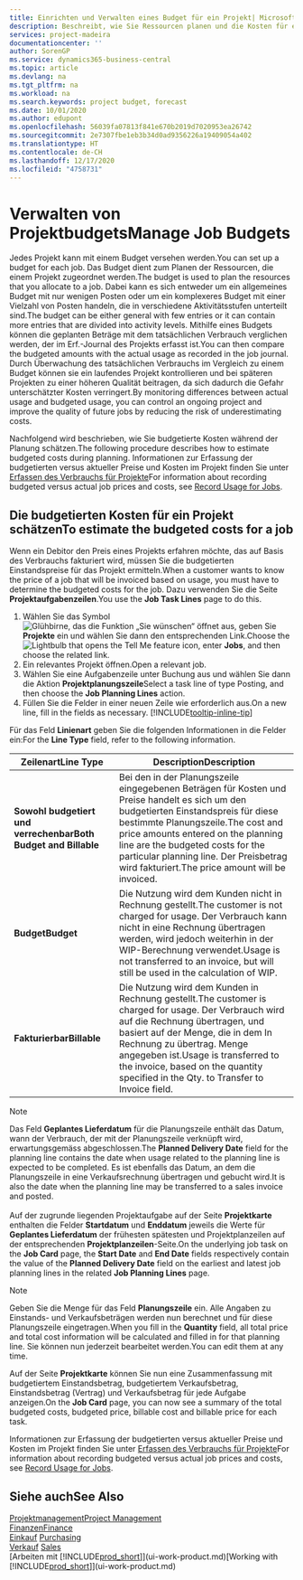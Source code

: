 ```yaml
---
title: Einrichten und Verwalten eines Budget für ein Projekt| Microsoft Docs
description: Beschreibt, wie Sie Ressourcen planen und die Kosten für ein Projekt durch das Einrichten eines Budgets für jedes Projekt prognostizieren und steuern.
services: project-madeira
documentationcenter: ''
author: SorenGP
ms.service: dynamics365-business-central
ms.topic: article
ms.devlang: na
ms.tgt_pltfrm: na
ms.workload: na
ms.search.keywords: project budget, forecast
ms.date: 10/01/2020
ms.author: edupont
ms.openlocfilehash: 56039fa07813f841e670b2019d7020953ea26742
ms.sourcegitcommit: 2e7307fbe1eb3b34d0ad9356226a19409054a402
ms.translationtype: HT
ms.contentlocale: de-CH
ms.lasthandoff: 12/17/2020
ms.locfileid: "4758731"
---
```

# <a name="manage-job-budgets"></a><span data-ttu-id="d7664-103">Verwalten von Projektbudgets</span><span class="sxs-lookup"><span data-stu-id="d7664-103">Manage Job Budgets</span></span>
<span data-ttu-id="d7664-104">Jedes Projekt kann mit einem Budget versehen werden.</span><span class="sxs-lookup"><span data-stu-id="d7664-104">You can set up a budget for each job.</span></span> <span data-ttu-id="d7664-105">Das Budget dient zum Planen der Ressourcen, die einem Projekt zugeordnet werden.</span><span class="sxs-lookup"><span data-stu-id="d7664-105">The budget is used to plan the resources that you allocate to a job.</span></span> <span data-ttu-id="d7664-106">Dabei kann es sich entweder um ein allgemeines Budget mit nur wenigen Posten oder um ein komplexeres Budget mit einer Vielzahl von Posten handeln, die in verschiedene Aktivitätsstufen unterteilt sind.</span><span class="sxs-lookup"><span data-stu-id="d7664-106">The budget can be either general with few entries or it can contain more entries that are divided into activity levels.</span></span> <span data-ttu-id="d7664-107">Mithilfe eines Budgets können die geplanten Beträge mit dem tatsächlichen Verbrauch verglichen werden, der im Erf.-Journal des Projekts erfasst ist.</span><span class="sxs-lookup"><span data-stu-id="d7664-107">You can then compare the budgeted amounts with the actual usage as recorded in the job journal.</span></span> <span data-ttu-id="d7664-108">Durch Überwachung des tatsächlichen Verbrauchs im Vergleich zu einem Budget können sie ein laufendes Projekt kontrollieren und bei späteren Projekten zu einer höheren Qualität beitragen, da sich dadurch die Gefahr unterschätzter Kosten verringert.</span><span class="sxs-lookup"><span data-stu-id="d7664-108">By monitoring differences between actual usage and budgeted usage, you can control an ongoing project and improve the quality of future jobs by reducing the risk of underestimating costs.</span></span>

<span data-ttu-id="d7664-109">Nachfolgend wird beschrieben, wie Sie budgetierte Kosten während der Planung schätzen.</span><span class="sxs-lookup"><span data-stu-id="d7664-109">The following procedure describes how to estimate budgeted costs during planning.</span></span> <span data-ttu-id="d7664-110">Informationen zur Erfassung der budgetierten versus aktueller Preise und Kosten im Projekt finden Sie unter [Erfassen des Verbrauchs für Projekte](projects-how-record-job-usage.md)</span><span class="sxs-lookup"><span data-stu-id="d7664-110">For information about recording budgeted versus actual job prices and costs, see [Record Usage for Jobs](projects-how-record-job-usage.md).</span></span>  

## <a name="to-estimate-the-budgeted-costs-for-a-job"></a><a name="JobBudgetCosts"></a> <span data-ttu-id="d7664-111">Die budgetierten Kosten für ein Projekt schätzen</span><span class="sxs-lookup"><span data-stu-id="d7664-111">To estimate the budgeted costs for a job</span></span>
<span data-ttu-id="d7664-112">Wenn ein Debitor den Preis eines Projekts erfahren möchte, das auf Basis des Verbrauchs fakturiert wird, müssen Sie die budgetierten Einstandspreise für das Projekt ermitteln.</span><span class="sxs-lookup"><span data-stu-id="d7664-112">When a customer wants to know the price of a job that will be invoiced based on usage, you must have to determine the budgeted costs for the job.</span></span> <span data-ttu-id="d7664-113">Dazu verwenden Sie die Seite **Projektaufgabenzeilen**.</span><span class="sxs-lookup"><span data-stu-id="d7664-113">You use the **Job Task Lines** page to do this.</span></span>

1. <span data-ttu-id="d7664-114">Wählen Sie das Symbol ![Glühbirne, das die Funktion „Sie wünschen“ öffnet](media/ui-search/search_small.png "Tell Me-Funktion") aus, geben Sie **Projekte** ein und wählen Sie dann den entsprechenden Link.</span><span class="sxs-lookup"><span data-stu-id="d7664-114">Choose the ![Lightbulb that opens the Tell Me feature](media/ui-search/search_small.png "Tell me what you want to do") icon, enter **Jobs**, and then choose the related link.</span></span>  
2. <span data-ttu-id="d7664-115">Ein relevantes Projekt öffnen.</span><span class="sxs-lookup"><span data-stu-id="d7664-115">Open a relevant job.</span></span>
3. <span data-ttu-id="d7664-116">Wählen Sie eine Aufgabenzeile unter Buchung aus und wählen Sie dann die Aktion **Projektplanungszeile**</span><span class="sxs-lookup"><span data-stu-id="d7664-116">Select a task line of type Posting, and then choose the **Job Planning Lines** action.</span></span>
4. <span data-ttu-id="d7664-117">Füllen Sie die Felder in einer neuen Zeile wie erforderlich aus.</span><span class="sxs-lookup"><span data-stu-id="d7664-117">On a new line, fill in the fields as necessary.</span></span> [!INCLUDE[tooltip-inline-tip](includes/tooltip-inline-tip_md.md)]   

<span data-ttu-id="d7664-118">Für das Feld **Linienart** geben Sie die folgenden Informationen in die Felder ein:</span><span class="sxs-lookup"><span data-stu-id="d7664-118">For the **Line Type** field, refer to the following information.</span></span>  

| <span data-ttu-id="d7664-119">Zeilenart</span><span class="sxs-lookup"><span data-stu-id="d7664-119">Line Type</span></span> | <span data-ttu-id="d7664-120">Description</span><span class="sxs-lookup"><span data-stu-id="d7664-120">Description</span></span> |
| --- | --- |
| <span data-ttu-id="d7664-121">**Sowohl budgetiert und verrechenbar**</span><span class="sxs-lookup"><span data-stu-id="d7664-121">**Both Budget and Billable**</span></span> |<span data-ttu-id="d7664-122">Bei den in der Planungszeile eingegebenen Beträgen für Kosten und Preise handelt es sich um den budgetierten Einstandspreis für diese bestimmte Planungszeile.</span><span class="sxs-lookup"><span data-stu-id="d7664-122">The cost and price amounts entered on the planning line are the budgeted costs for the particular planning line.</span></span> <span data-ttu-id="d7664-123">Der Preisbetrag wird fakturiert.</span><span class="sxs-lookup"><span data-stu-id="d7664-123">The price amount will be invoiced.</span></span> |
| <span data-ttu-id="d7664-124">**Budget**</span><span class="sxs-lookup"><span data-stu-id="d7664-124">**Budget**</span></span> |<span data-ttu-id="d7664-125">Die Nutzung wird dem Kunden nicht in Rechnung gestellt.</span><span class="sxs-lookup"><span data-stu-id="d7664-125">The customer is not charged for usage.</span></span> <span data-ttu-id="d7664-126">Der Verbrauch kann nicht in eine Rechnung übertragen werden, wird jedoch weiterhin in der WIP-Berechnung verwendet.</span><span class="sxs-lookup"><span data-stu-id="d7664-126">Usage is not transferred to an invoice, but will still be used in the calculation of WIP.</span></span> |
| <span data-ttu-id="d7664-127">**Fakturierbar**</span><span class="sxs-lookup"><span data-stu-id="d7664-127">**Billable**</span></span> |<span data-ttu-id="d7664-128">Die Nutzung wird dem Kunden in Rechnung gestellt.</span><span class="sxs-lookup"><span data-stu-id="d7664-128">The customer is charged for usage.</span></span> <span data-ttu-id="d7664-129">Der Verbrauch wird auf die Rechnung übertragen, und basiert auf der Menge, die in dem In Rechnung zu übertrag. Menge angegeben ist.</span><span class="sxs-lookup"><span data-stu-id="d7664-129">Usage is transferred to the invoice, based on the quantity specified in the Qty. to Transfer to Invoice field.</span></span> |

> [!NOTE]  
> <span data-ttu-id="d7664-130">Das Feld **Geplantes Lieferdatum** für die Planungszeile enthält das Datum, wann der Verbrauch, der mit der Planungszeile verknüpft wird, erwartungsgemäss abgeschlossen.</span><span class="sxs-lookup"><span data-stu-id="d7664-130">The **Planned Delivery Date** field for the planning line contains the date when usage related to the planning line is expected to be completed.</span></span> <span data-ttu-id="d7664-131">Es ist ebenfalls das Datum, an dem die Planungszeile in eine Verkaufsrechnung übertragen und gebucht wird.</span><span class="sxs-lookup"><span data-stu-id="d7664-131">It is also the date when the planning line may be transferred to a sales invoice and posted.</span></span> <br /><br /> <span data-ttu-id="d7664-132">Auf der zugrunde liegenden Projektaufgabe auf der Seite **Projektkarte** enthalten die Felder **Startdatum** und **Enddatum** jeweils die Werte für **Geplantes Lieferdatum** der frühesten spätesten und Projektplanzeilen auf der entsprechenden **Projektplanzeilen**-Seite.</span><span class="sxs-lookup"><span data-stu-id="d7664-132">On the underlying job task on the **Job Card** page, the **Start Date** and **End Date** fields respectively contain the value of the **Planned Delivery Date** field on the earliest and latest job planning lines in the related **Job Planning Lines** page.</span></span>

> [!NOTE]  
>   <span data-ttu-id="d7664-133">Geben Sie die Menge für das Feld **Planungszeile** ein. Alle Angaben zu Einstands- und Verkaufsbeträgen werden nun berechnet und für diese Planungszeile eingetragen.</span><span class="sxs-lookup"><span data-stu-id="d7664-133">When you fill in the **Quantity** field, all total price and total cost information will be calculated and filled in for that planning line.</span></span> <span data-ttu-id="d7664-134">Sie können nun jederzeit bearbeitet werden.</span><span class="sxs-lookup"><span data-stu-id="d7664-134">You can edit them at any time.</span></span>

<span data-ttu-id="d7664-135">Auf der Seite **Projektkarte** können Sie nun eine Zusammenfassung mit budgetiertem Einstandsbetrag, budgetiertem Verkaufsbetrag, Einstandsbetrag (Vertrag) und Verkaufsbetrag für jede Aufgabe anzeigen.</span><span class="sxs-lookup"><span data-stu-id="d7664-135">On the **Job Card** page, you can now see a summary of the total budgeted costs, budgeted price, billable cost and billable price for each task.</span></span>

<span data-ttu-id="d7664-136">Informationen zur Erfassung der budgetierten versus aktueller Preise und Kosten im Projekt finden Sie unter [Erfassen des Verbrauchs für Projekte](projects-how-record-job-usage.md)</span><span class="sxs-lookup"><span data-stu-id="d7664-136">For information about recording budgeted versus actual job prices and costs, see [Record Usage for Jobs](projects-how-record-job-usage.md).</span></span>

## <a name="see-also"></a><span data-ttu-id="d7664-137">Siehe auch</span><span class="sxs-lookup"><span data-stu-id="d7664-137">See Also</span></span>
[<span data-ttu-id="d7664-138">Projektmanagement</span><span class="sxs-lookup"><span data-stu-id="d7664-138">Project Management</span></span>](projects-manage-projects.md)  
[<span data-ttu-id="d7664-139">Finanzen</span><span class="sxs-lookup"><span data-stu-id="d7664-139">Finance</span></span>](finance.md)  
<span data-ttu-id="d7664-140">[Einkauf](purchasing-manage-purchasing.md)       </span><span class="sxs-lookup"><span data-stu-id="d7664-140">[Purchasing](purchasing-manage-purchasing.md)       </span></span>  
<span data-ttu-id="d7664-141">[Verkauf](sales-manage-sales.md)    </span><span class="sxs-lookup"><span data-stu-id="d7664-141">[Sales](sales-manage-sales.md)    </span></span>  
<span data-ttu-id="d7664-142">[Arbeiten mit [!INCLUDE[prod_short](includes/prod_short.md)]](ui-work-product.md)</span><span class="sxs-lookup"><span data-stu-id="d7664-142">[Working with [!INCLUDE[prod_short](includes/prod_short.md)]](ui-work-product.md)</span></span>  

